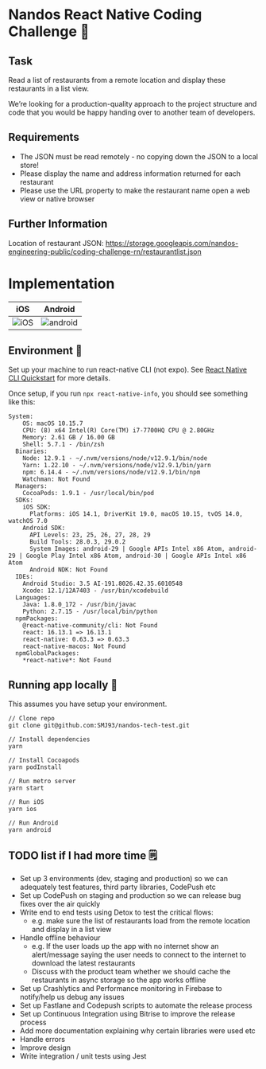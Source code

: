 # Nandos React Native Coding Challenge 🐔

## Task

Read a list of restaurants from a remote location and display these restaurants in a list view.

We’re looking for a production-quality approach to the project structure and code that you would be happy handing over to another team of developers.

## Requirements

- The JSON must be read remotely - no copying down the JSON to a local store!
- Please display the name and address information returned for each restaurant
- Please use the URL property to make the restaurant name open a web view or native browser

## Further Information

Location of restaurant JSON: https://storage.googleapis.com/nandos-engineering-public/coding-challenge-rn/restaurantlist.json

# Implementation

| iOS                   | Android                      |
| --------------------- | ---------------------------- |
| ![iOS](/docs/ios.gif) | ![android](docs/android.gif) |

## Environment 🌳

Set up your machine to run react-native CLI (not expo). See [React Native CLI Quickstart](https://reactnative.dev/docs/environment-setup) for more details.

Once setup, if you run `npx react-native-info`, you should see something like this:

```
System:
    OS: macOS 10.15.7
    CPU: (8) x64 Intel(R) Core(TM) i7-7700HQ CPU @ 2.80GHz
    Memory: 2.61 GB / 16.00 GB
    Shell: 5.7.1 - /bin/zsh
  Binaries:
    Node: 12.9.1 - ~/.nvm/versions/node/v12.9.1/bin/node
    Yarn: 1.22.10 - ~/.nvm/versions/node/v12.9.1/bin/yarn
    npm: 6.14.4 - ~/.nvm/versions/node/v12.9.1/bin/npm
    Watchman: Not Found
  Managers:
    CocoaPods: 1.9.1 - /usr/local/bin/pod
  SDKs:
    iOS SDK:
      Platforms: iOS 14.1, DriverKit 19.0, macOS 10.15, tvOS 14.0, watchOS 7.0
    Android SDK:
      API Levels: 23, 25, 26, 27, 28, 29
      Build Tools: 28.0.3, 29.0.2
      System Images: android-29 | Google APIs Intel x86 Atom, android-29 | Google Play Intel x86 Atom, android-30 | Google APIs Intel x86 Atom
      Android NDK: Not Found
  IDEs:
    Android Studio: 3.5 AI-191.8026.42.35.6010548
    Xcode: 12.1/12A7403 - /usr/bin/xcodebuild
  Languages:
    Java: 1.8.0_172 - /usr/bin/javac
    Python: 2.7.15 - /usr/local/bin/python
  npmPackages:
    @react-native-community/cli: Not Found
    react: 16.13.1 => 16.13.1
    react-native: 0.63.3 => 0.63.3
    react-native-macos: Not Found
  npmGlobalPackages:
    *react-native*: Not Found
```

## Running app locally 🚀

This assumes you have setup your environment.

```
// Clone repo
git clone git@github.com:SMJ93/nandos-tech-test.git

// Install dependencies
yarn

// Install Cocoapods
yarn podInstall

// Run metro server
yarn start

// Run iOS
yarn ios

// Run Android
yarn android
```

## TODO list if I had more time 🗒️

- Set up 3 environments (dev, staging and production) so we can adequately test features, third party libraries, CodePush etc
- Set up CodePush on staging and production so we can release bug fixes over the air quickly
- Write end to end tests using Detox to test the critical flows:
  - e.g. make sure the list of restaurants load from the remote location and display in a list view
- Handle offline behaviour
  - e.g. If the user loads up the app with no internet show an alert/message saying the user needs to connect to the internet to download the latest restaurants
  - Discuss with the product team whether we should cache the restaurants in async storage so the app works offline
- Set up Crashlytics and Performance monitoring in Firebase to notify/help us debug any issues
- Set up Fastlane and Codepush scripts to automate the release process
- Set up Continuous Integration using Bitrise to improve the release process
- Add more documentation explaining why certain libraries were used etc
- Handle errors
- Improve design
- Write integration / unit tests using Jest
